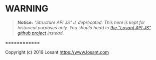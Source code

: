 WARNING
===============

> **Notice:** *"Structure API JS" is deprecated. This here is kept for historical purposes only. You should head to [the "Losant API JS" github project](https://github.com/losant/losant-api-js) instead.*

============

Copyright (c) 2016 Losant
https://www.losant.com
